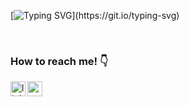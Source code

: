 [![Typing SVG](https://readme-typing-svg.herokuapp.com?color=EFF1F7&center=yanl%C4%B1%C5%9F&vCenter=yanl%C4%B1%C5%9F&lines=Hello!+%F0%9F%91%8B;I+am+Ahmet+KILIN%C3%87;I+am+a+student+-+MIS;My+Interested+WEB+and+Mobile-App+;)](https://git.io/typing-svg)


<br />


### How to reach me! 👇

[<img align="left" alt="linkedin | LinkedIn" width="24px" src="https://raw.githubusercontent.com/peterthehan/peterthehan/master/assets/linkedin.svg" />][linkedin]
[<img align="left" height="24" width="24" src="https://cdn.jsdelivr.net/npm/simple-icons@v4/icons/gmail.svg" />][gmail]




[linkedin]: https://www.linkedin.com/in/ahmet-kılınç-1040pyrz/
[gmail]: ahmtklnc.software@gmail.com
[medium]: https://ahmtklnc.software.medium.com

<br />

<!---
ahmetpoyrazklnc/ahmetpoyrazklnc is a ✨ special ✨ repository because its `README.md` (this file) appears on your GitHub profile.
You can click the Preview link to take a look at your changes.
--->
